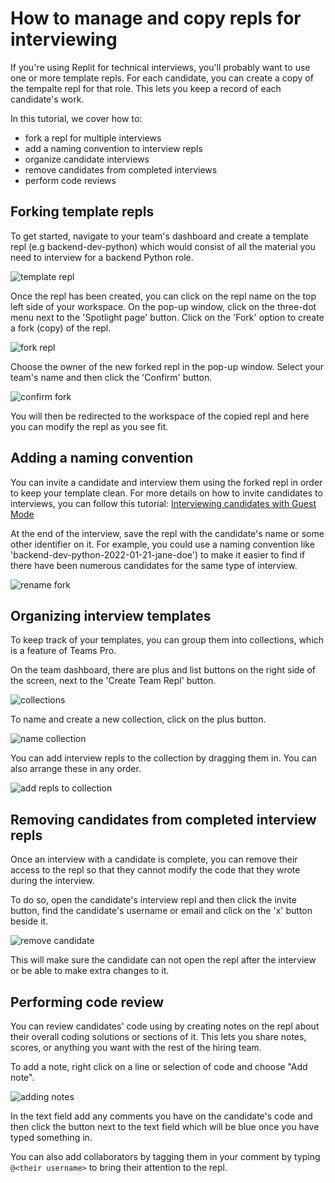 # How to manage and copy repls for interviewing

If you're using Replit for technical interviews, you'll probably want to use one or more template repls. For each candidate, you can create a copy of the tempalte repl for that role. This lets you keep a record of each candidate's work.

In this tutorial, we cover how to:

* fork a repl for multiple interviews
* add a naming convention to interview repls
* organize candidate interviews
* remove candidates from completed interviews
* perform code reviews

## Forking template repls

To get started, navigate to your team's dashboard and create a template repl (e.g backend-dev-python) which would consist of all the material you need to interview for a backend Python role.

![template repl](template.png)

Once the repl has been created, you can click on the repl name on the top left side of your workspace. On the pop-up window, click on the three-dot menu next to the 'Spotlight page' button. Click on the 'Fork' option to create a fork (copy) of the repl.

![fork repl](fork.png)

Choose the owner of the new forked repl in the pop-up window. Select your team's name and then click the 'Confirm' button.

![confirm fork](create-fork.png)

You will then be redirected to the workspace of the copied repl and here you can modify the repl as you see fit.

## Adding a naming convention

You can invite a candidate and interview them using the forked repl in order to keep your template clean. For more details on how to invite candidates to interviews, you can follow this tutorial: [Interviewing candidates with Guest Mode](https://docs.replit.com/teams-pro/interviewing-candidates)

At the end of the interview, save the repl with the candidate's name or some other identifier on it. For example, you could use a naming convention like 'backend-dev-python-2022-01-21-jane-doe') to make it easier to find if there have been numerous candidates for the same type of interview.

![rename fork](rename-repl.png)

## Organizing interview templates 

To keep track of your templates, you can group them into collections, which is a feature of Teams Pro. 

On the team dashboard, there are plus and list buttons on the right side of the screen, next to the 'Create Team Repl' button.

 ![collections](collections.png)

To name and create a new collection, click on the plus button.

 ![name collection](new-collection.png)

You can add interview repls to the collection by dragging them in. You can also arrange these in any order.

![add repls to collection](interview-collection.png)

## Removing candidates from completed interview repls

Once an interview with a candidate is complete, you can remove their access to the repl so that they cannot modify the code that they wrote during the interview.

To do so, open the candidate's interview repl and then click the invite button, find the candidate's username or email and click on the 'x' button beside it.

![remove candidate](remove-candidates.png)

This will make sure the candidate can not open the repl after the interview or be able to make extra changes to it.

## Performing code review

You can review candidates' code using by creating notes on the repl about their overall coding solutions or sections of it. This lets you share notes, scores, or anything you want with the rest of the hiring team.

To add a note, right click on a line or selection of code and choose "Add note".

![adding notes](add-notes.png)

In the text field add any comments you have on the candidate's code and then click the button next to the text field which will be blue once you have typed something in.

You can also add collaborators by tagging them in your comment by typing `@<their username>` to bring their attention to the repl. 

